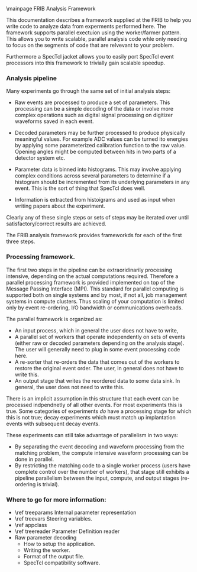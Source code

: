 \mainpage FRIB Analysis Framework

This documentation describes a framework supplied at the FRIB to help you
write code to analyze data from experments performed here.  The framework
supports parallel exectuion using the worker/farmer pattern.  This allows you
to write scalable, parallel analysis code whle only needing to focus on the
segments of code that are relvevant to your problem.

Furthermore a SpecTcl jacket allows you to easily port SpecTcl event processors
into this framework to trivially gain scalable speedup.

### Analysis pipeline

Many experiments go through the same set of initial analysis steps:

*   Raw events are processed to produce a set of parameters.  This processing
can be a simple decoding of the data or involve more complex operations such as
digital signal processing on digitizer waveforms saved in each event.

*   Decoded parameters may be further processed to produce physically meaningful
values.  For example ADC values can be turned ito energies by applying some
parameterized calibration function to the raw value.  Opening angles might be
computed between hits in two parts of a detector system etc.

*  Parameter data is binned into histograms.  This may involve applying complex
conditions across several parameters to determine if a histogram should be incremented
from its underlying parameters in any event.  This is the sort of thing that
SpecTcl does well.

*   Information is extracted from histoigrams and used as input when writing
papers about the experiment.

Clearly any of these single steps or sets of steps may be iterated over until
satisfactory/correct results are achieved.

The FRIB analysis framework provides frameworkds for each of the first three
steps.

### Processing framework.

The first two steps in the pipeline can be extraoridinarily processing intensive,
depending on the actual computations required.   Therefore a parallel processing
framework is provided implemented on top of the Message Passing Interface (MPI).
This standard for parallel computing is supported both on single systems and by
most, if not all, job management systems in compute clusters.   Thus scaling
of your computation is limited only by event re-ordering, I/O bandwidth or
communications overheads.

The parallel framework is organized as:

*  An input process, which in general the user does not have to write,
*  A parallel set of workers that operate independently on sets of events (either raw or
decoded parameters depending on the analysis stage).  The user will generally need
to plug in some event processing code here.
*  A re-sorter that re-orders the data that comes out of the workers to restore
the original event order.  The user, in general does not have to write this.
*  An output stage that writes the reordered data to some data sink.  In general,
the user does not need to write this.

There is an implicit assumption in this structure that each event can be processed
indpendnetly of all other events.   For most experiments this is true.  Some
categories of experiments *do* have a processing stage for which this is not true;
decay experiments which must match up implantation events with subsequent decay events.

These experiments can still take advantage of parallelism in two ways:

*  By separating the event decoding and waveform processing from the matching problem,
the compute intensive waveform processing can be done in parallel.
*  By restricting the matching code to a single worker process (users have complete
control over the number of workers), that stage still exhibits a pipeline parallelism
between the input, compute, and output stages (re-ordering is trivial).

### Where to go for more information:

*  \ref treeparams Internal parameter representation  
*  \ref treevars    Steering variables.
*  \ref appclass 
*  \ref treereader Parameter Definition reader
*  Raw parameter decoding
    *    How to setup the application.
    *    Writing the worker.
    *    Format of the output file.
    *  SpecTcl compatibility software.
    
